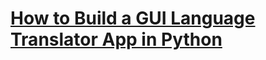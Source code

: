 # [How to Build a GUI Language Translator App in Python](https://www.thepythoncode.com/article/build-a-gui-language-translator-tkinter-python)